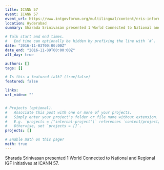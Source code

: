 ```yaml
---
title: ICANN 57
event: ICANN 57
event_url: https://www.intgovforum.org/multilingual/content/nris-informal-meeting-during-the-icann-57-meeting
location: Hyderabad
summary: Sharada Srinivasan presented 1 World Connected to National and Regional IGF Initiatives at ICANN 57 and solicited their participation in the ongoing survey of initiatives. 

# Talk start and end times.
#   End time can optionally be hidden by prefixing the line with `#`.
date: "2016-11-03T00:00:00Z"
date_end: "2016-11-09T00:00:00Z"
all_day: true

authors: []
tags: []

# Is this a featured talk? (true/false)
featured: false

links:
url_video: ""


# Projects (optional).
#   Associate this post with one or more of your projects.
#   Simply enter your project's folder or file name without extension.
#   E.g. `projects = ["internal-project"]` references `content/project/deep-learning/index.md`.
#   Otherwise, set `projects = []`.
projects: []

# Enable math on this page?
math: true
---
```


Sharada Srinivasan presented 1 World Connected to National and Regional IGF Initiatives at ICANN 57.


